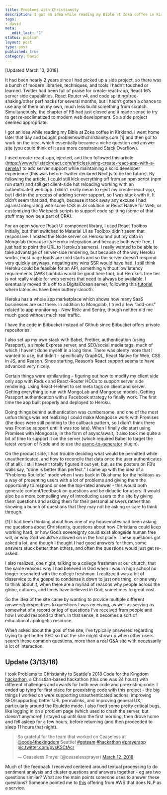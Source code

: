```yaml
---
title: Problems with Christianity
description: I got an idea while reading my Bible at Zoka coffee in Kirkland. I went home later that day and bought problemswithchristianity.com and then got to work on the idea, which essentially became a niche question and answer site (you could think of it as a more constrained Stack Overflow).
tags:
- david
meta:
  _edit_last: "1"
status: publish
layout: post
type: post
published: true
category: David
---
```


\[Updated March 13, 2018\]

It had been nearly 2 years since I had picked up a side project, so there was a bunch of modern libraries, techniques, and tools I hadn’t touched or learned. Twitter had been full of praise for create-react-app, React 16’s server side capabilities, React Router v4, and code splitting/tree-shaking/other perf hacks for several months, but I hadn’t gotten a chance to use any of them on my own, much less build something from scratch. Simultaneously, the chapter of FB had just closed and it made sense to try to get re-acclimatized to modern web development. So a side project seemed appropriate.

I got an idea while reading my Bible at Zoka coffee in Kirkland. I went home later that day and bought problemswithchristianity.com [1] and then got to work on the idea, which essentially became a niche question and answer site (you could think of it as a more constrained Stack Overflow).

I used create-react-app, ejected, and then followed this article (https://www.fullstackreact.com/articles/using-create-react-app-with-a-server/) to add server support while maintaining a solid developer experience (this was before Twitter declared Next.js to be the future). By following the article, I could still kick everything off from an npm script (npm run start) and still get client-side hot reloading working with an authenticated web app. I didn’t really mean to eject my create-react-app, but I did in the process of adding server support, so I was stuck with it. It didn’t seem that bad, though, because it took away any excuse I had against integrating with some CSS in JS solution or React Native for Web, or customizing the Webpack scripts to support code splitting (some of that stuff may now be a part of CRA).

For an open source React UI component library, I used React Toolbox initially, but then switched to Material UI as Toolbox didn’t seem that responsive. I hosted the Node server on Heroku and put my data in Mongolab (because its Heroku integration and because both were free, I just had to point the URL to Heroku’s servers). I really wanted to be able to take advantage of server-side rendering, but because of the way Heroku works, most page loads are cold starts and so the server doesn’t respond very quickly anyways, negating any wins SSR would have had. I still think Heroku could be feasible for an API, something without low latency requirements (AWS Lambda would be good here too), but Heroku’s free tier is not really viable for web servers that need to always be available. I eventually moved this off to a DigitalOcean server, following this [tutorial](https://scotch.io/tutorials/deploying-a-node-app-to-digital-ocean), where latencies have been buttery smooth.

Heroku has a whole app marketplace which shows how many SaaS businesses are out there. In addition to Mongolab, I tried a few “add-ons” related to app monitoring - New Relic and Sentry, though neither did me much good without much real traffic.

I have the code in Bitbucket instead of Github since Bitbucket offers private repositories.

I also set up my own stack with Babel, Prettier, authentication (using Passport), a simple Express server, and SEO/social media tags, much of which I haven’t done myself in a long time. There was plenty more that I wanted to use, but didn’t - specifically GraphQL, React Native for Web, CSS in JS, and Reason. Since starting, Reason’s React support seems to have advanced very nicely.

Certain things were exhilarating - figuring out how to modify my client side only app with Redux and React-Router HOCs to support server side rendering. Using React-Helmet to set meta tags on client and server. Getting everything to run with MongoLab and Mongoose models. Getting Passport authentication with a Facebook strategy to finally work. The first time the app built properly and deployed to Heroku.

Doing things behind authentication was cumbersome, and one of the most unfun things was not realizing I could make Mongoose work with Promises (the docs were still pointing to the callback pattern, so I didn’t think there was Promise support until it was too late). When I finally did start using Promises with Mongoose, in the form of async/await, it also took me quite a bit of time to support it on the server (which required Babel to target the latest version of Node and to use the [async-to-generator](https://babeljs.io/docs/plugins/transform-async-to-generator/) plugin).

On the product side, I had trouble deciding what would be permitted while unauthenticated, and how to reconcile that data once the user authenticates (if at all). I still haven’t totally figured it out yet, but, as the posters on FB’s walls say, “done is better than perfect.” I came up with the idea of a “Problems Roulette” mode when I was back in Oklahoma for the holidays as a way of presenting users with a lot of problems and giving them the opportunity to respond or see the top-rated answer - this would both generate content/feedback on questions and be didactic for users. It would also be a more compelling way of introducing users to the site by giving them questions and asking them for their personal answers rather than showing a bunch of questions that they may not be asking or care to think through.

\[1\] I had been thinking about how one of my housemates had been asking me questions about Christianity, questions about how Christians could keep working hard, or how God’s sovereignty could exist alongside human free will, or why God would’ve allowed sin in the first place. These questions got asked a lot, and though I thought I had good answers for them, some answers stuck better than others, and often the questions would just get re-asked.

I also realized, one night, talking to a college freshman at our church, that the same reasons why I had believed in God when I was in high school no longer resonated with the college freshman. I realized it was a bit of disservice to the gospel to condense it down to just one thing, or one way to think about it, when there are a myriad of reasons why people across the globe, cultures, and times have believed in God, sometimes to great cost.

So the idea of the site came by wanting to provide multiple different answers/perspectives to questions I was receiving, as well as serving as somewhat of a record or log of questions I’ve received from people and how I would respond to them. In that sense, it becomes a sort of educational apologetic resource.

When asked about the goal of the site, I’ve typically answered regarding trying to get better SEO so that the site might show up when other users search these common questions, more than a real Q&A site with necessarily a lot of interaction.

## Update (3/13/18)

I took Problems to Christianity to Seattle's 2018 Code for the Kingdom [hackathon](https://codeforthekingdom.org/seattle-hackathon-2018.html), a Christian-based hackathon (this one was 24 hours) with different challenges and awards for both new code and preexisting code. I ended up tying for first place for preexisting code with this project - the big things I worked on were supporting unauthenticated actions, improving SEO/supporting better URL permalinks, and improving general UX, particularly around the Roulette mode. I also fixed some pretty critical bugs, like logging in on a problem page (which used to crash the server, but doesn't anymore)! I stayed up until 6am the first morning, then drove home and fell asleep for a few hours, before returning (and then proceeded to sleep 11 hours that night).

<blockquote class="twitter-tweet" data-lang="en"><p lang="en" dir="ltr">So grateful for the team that worked on Ceaseless at <a href="https://twitter.com/code4thekingdom?ref_src=twsrc%5Etfw">@code4thekingdom</a> Seattle! <a href="https://twitter.com/hashtag/goteam?src=hash&amp;ref_src=twsrc%5Etfw">#goteam</a> <a href="https://twitter.com/hashtag/hackathon?src=hash&amp;ref_src=twsrc%5Etfw">#hackathon</a> <a href="https://twitter.com/hashtag/prayerapp?src=hash&amp;ref_src=twsrc%5Etfw">#prayerapp</a> <a href="https://t.co/pvsKSCtAcr">pic.twitter.com/pvsKSCtAcr</a></p>&mdash; Ceaseless Prayer (@ceaselessprayer) <a href="https://twitter.com/ceaselessprayer/status/973283569220009984?ref_src=twsrc%5Etfw">March 12, 2018</a></blockquote>
<script async src="https://platform.twitter.com/widgets.js" charset="utf-8"></script>

Much of the feedback I received centered around textual processing to do sentiment analysis and cluster questions and answers together - eg are two questions similar? What are the main points someone uses to answer these questions? Someone pointed me to [this](https://aws.amazon.com/comprehend/) offering from AWS that does NLP as a service.

